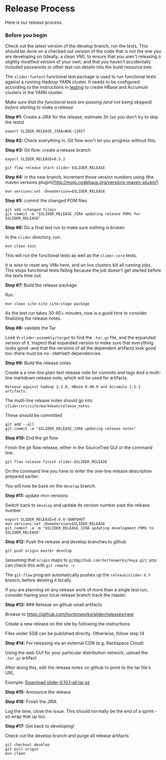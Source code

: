 <!---
~~ Licensed under the Apache License, Version 2.0 (the "License");
~~ you may not use this file except in compliance with the License.
~~ You may obtain a copy of the License at
~~
~~   http://www.apache.org/licenses/LICENSE-2.0
~~
~~ Unless required by applicable law or agreed to in writing, software
~~ distributed under the License is distributed on an "AS IS" BASIS,
~~ WITHOUT WARRANTIES OR CONDITIONS OF ANY KIND, either express or implied.
~~ See the License for the specific language governing permissions and
~~ limitations under the License. See accompanying LICENSE file.
-->


# Release Process

Here is our release process.

### Before you begin

Check out the latest version of the develop branch,
run the tests. This should be done on a checked out
version of the code that is not the one you are developing on
(ideally, a clean VM), to ensure that you aren't releasing a slightly
modified version of your own, and that you haven't accidentally
included passwords or other test run details into the build resource
tree.

The `slider-funtest` functional test package is used to run functional
tests against a running Hadoop YARN cluster. It needs to be configured
according to the instructions in [testing](testing.html) to
create HBase and Accumulo clusters in the YARN cluster.

*Make sure that the functional tests are passing (and not being skipped) before
starting to make a release*



**Step #1:** Create a JIRA for the release, estimate 3h
(so you don't try to skip the tests)

    export SLIDER_RELEASE_JIRA=BUG-13927
    
**Step #2:** Check everything in. Git flow won't let you progress without this.

**Step #3:** Git flow: create a release branch

    export SLIDER_RELEASE=0.5.2
    
    git flow release start slider-$SLIDER_RELEASE

**Step #4:** in the new branch, increment those version numbers using (the maven
versions plugin)[http://mojo.codehaus.org/versions-maven-plugin/]

    mvn versions:set -DnewVersion=$SLIDER_RELEASE


**Step #5:** commit the changed POM files
  
    git add <changed files>
    git commit -m "$SLIDER_RELEASE_JIRA updating release POMs for $SLIDER_RELEASE"

  
**Step #6:** Do a final test run to make sure nothing is broken

In the `slider` directory, run:

    mvn clean test

This will run the functional tests as well as the `slider-core` tests.

It is wise to reset any VMs here, and on live clusters kill all running jobs.
This stops functional tests failing because the job doesn't get started before
the tests time out.


**Step #7:** Build the release package

Run
    
    mvn clean site:site site:stage package 

As the test run takes 30-60+ minutes, now is a good time to consider
finalizing the release notes.


**Step #8:** validate the Tar

Look in `slider-assembly/target` to find the `.tar.gz` file, and the
expanded version of it. Inspect that expanded version to make sure that
everything looks good -and that the versions of all the dependent artifacts
look good too: there must be no `-SNAPSHOT` dependencies.


**Step #9:** Build the release notes

Create a a one-line plain text release note for commits and tags
And a multi-line markdown release note, which will be used for artifacts.


    Release against hadoop 2.3.0, HBase-0.98.0 and Accumulo 1.5.1 artifacts. 

The multi-line release notes should go into `slider/src/site/markdown/release_notes`.


These should be committed

    git add --all
    git commit -m "$SLIDER_RELEASE_JIRA updating release notes"

**Step #10:** End the git flow

Finish the git flow release, either in the SourceTree GUI or
the command line:

    
    git flow release finish slider-$SLIDER_RELEASE
    

On the command line you have to enter the one-line release description
prepared earlier.

You will now be back on the `develop` branch.

**Step #11:** update mvn versions

Switch back to `develop` and update its version number past
the release number


    export SLIDER_RELEASE=0.6.0-SNAPSHOT
    mvn versions:set -DnewVersion=$SLIDER_RELEASE
    git commit -a -m "$SLIDER_RELEASE_JIRA updating development POMs to $SLIDER_RELEASE"

**Step #12:** Push the release and develop branches to github 

    git push origin master develop 

(assuming that `origin` maps to `git@github.com:hortonworks/hoya.git`;
 you can check this with `git remote -v`


The `git-flow` program automatically pushes up the `release/slider-X.Y` branch,
before deleting it locally.

If you are planning on any release work of more than a single test run,
consider having your local release branch track the master.


**Step #13:** ### Release on github small artifacts

Browse to https://github.com/hortonworks/slider/releases/new

Create a new release on the site by following the instructions

Files under 5GB can be published directly. Otherwise, follow step 14

**Step #14:**  For releasing via an external CDN (e.g. Rackspace Cloud)

Using the web GUI for your particular distribution network, upload the
`.tar.gz` artifact

After doing this, edit the release notes on github to point to the
tar file's URL.

Example: 
    [Download slider-0.10.1-all.tar.gz](http://dffeaef8882d088c28ff-185c1feb8a981dddd593a05bb55b67aa.r18.cf1.rackcdn.com/slider-0.10.1-all.tar.gz)

**Step #15:** Announce the release 

**Step #16:** Finish the JIRA

Log the time, close the issue. This should normally be the end of a 
sprint -so wrap that up too.

**Step #17:** Get back to developing!

Check out the develop branch and purge all release artifacts

    git checkout develop
    git pull origin
    mvn clean
    
